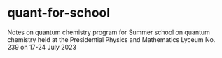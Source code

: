 # quant-for-school
Notes on quantum chemistry program for Summer school on quantum chemistry held at the Presidential Physics and Mathematics Lyceum No. 239 on 17-24 July 2023
 
